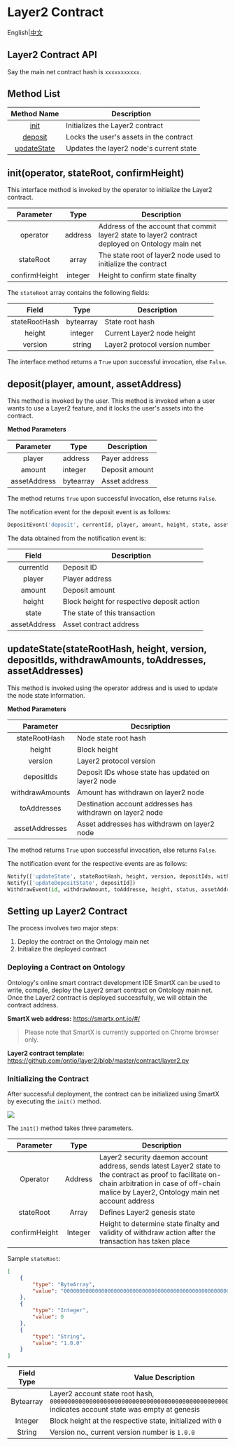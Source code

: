 # Layer2 Contract

English|[中文](README_CN.md)

## Layer2 Contract API

Say the main net contract hash is `xxxxxxxxxxx`.

## Method List

|                                                  Method Name                                                  | Description                             |
| :-----------------------------------------------------------------------------------------------------------: | --------------------------------------- |
|                                 [init](#initoperator-stateroot-confirmheight)                                 | Initializes the Layer2 contract         |
|                                 [deposit](#depositplayer-amount-assetaddress)                                 | Locks the user's assets in the contract |
| [updateState](#updatestatestateroothash-height-version-depositids-withdrawamounts-toaddresses-assetaddresses) | Updates the layer2 node's current state        |

## init(operator, stateRoot, confirmHeight)

This interface method is invoked by the operator to initialize the Layer2 contract.

|   Parameter   |  Type   | Description                                            |
| :-----------: | :-----: | ------------------------------------------------------ |
|   operator    | address | Address of the account that commit layer2 state to layer2 contract deployed on Ontology main net |
|   stateRoot   |  array  | The state root of layer2 node used to initialize the contract             |
| confirmHeight | integer | Height to confirm state finalty                        |

The `stateRoot` array contains the following fields:

|     Field     |   Type    | Description                    |
| :-----------: | :-------: | ------------------------------ |
| stateRootHash | bytearray | State root hash                |
|    height     |  integer  | Current Layer2 node height     |
|    version    |  string   | Layer2 protocol version number |

The interface method returns a `True` upon successful invocation, else `False`.

## deposit(player, amount, assetAddress)

This method is invoked by the user. This method is invoked when a user wants to use a Layer2 feature, and it locks the user's assets into the contract.

**Method Parameters**

|  Parameter   | Type      | Description    |
| :----------: | --------- | -------------- |
|    player    | address   | Payer address  |
|    amount    | integer   | Deposit amount |
| assetAddress | bytearray | Asset address  |

The method returns `True` upon successful invocation, else returns `False`.

The notification event for the deposit event is as follows:

```py
DepositEvent('deposit', currentId, player, amount, height, state, assetAddress)
```

The data obtained from the notification event is:

|    Field     | Description                                |
| :----------: | ------------------------------------------ |
|  currentId   | Deposit ID                                 |
|    player    | Player address                             |
|    amount    | Deposit amount                             |
|    height    | Block height for respective deposit action |
|    state     | The state of this transaction              |
| assetAddress | Asset contract address                     |


## updateState(stateRootHash, height, version, depositIds, withdrawAmounts, toAddresses, assetAddresses)

This method is invoked using the operator address and is used to update the node state information.

**Method Parameters**


|    Parameter    | Decsription                                        |
| :-------------: | -------------------------------------------------- |
|  stateRootHash  | Node state root hash                               |
|     height      | Block height                                       |
|     version     | Layer2 protocol version                            |
|   depositIds    | Deposit IDs whose state has updated on layer2 node |
| withdrawAmounts | Amount has withdrawn on layer2 node |
|   toAddresses   | Destination account addresses has withdrawn on layer2 node                      |
| assetAddresses  | Asset addresses has withdrawn on layer2 node                             |

The method returns `True` upon successful invocation, else returns `False`.


The notification event for the respective events are as follows: 

```py
Notify(['updateState', stateRootHash, height, version, depositIds, withdrawAmounts, toAddresses, assetAddresses])
Notify(['updateDepositState', depositId])
WithdrawEvent(id, withdrawAmount, toAddresse, height, status, assetAddress)
```

## Setting up Layer2 Contract

The process involves two major steps:

1. Deploy the contract on the Ontology main net
2. Initialize the deployed contract

### Deploying a Contract on Ontology 

Ontology's online smart contract development IDE SmartX can be used to write, compile, deploy the Layer2 smart contract on Ontology main net. Once the Layer2 contract is deployed successfully, we will obtain the contract address.

**SmartX web address:** https://smartx.ont.io/#/

> Please note that SmartX is currently supported on Chrome browser only.

**Layer2 contract template:** https://github.com/ontio/layer2/blob/master/contract/layer2.py


### Initializing the Contract

After successful deployment, the contract can be initialized using SmartX by executing the `init()` method.

![](pic/init_smart.jpg)

The `init()` method takes three parameters.

|   Parameter   |  Type   | Description                                                                                                                                                                                            |
| :-----------: | :-----: | ------------------------------------------------------------------------------------------------------------------------------------------------------------------------------------------------------ |
|   Operator    | Address | Layer2 security daemon account address, sends latest Layer2 state to the contract as proof to facilitate on-chain arbitration in case of off-chain malice by Layer2, Ontology main net account address |
|   stateRoot   |  Array  | Defines Layer2 genesis state                                                                                                                                                                           |
| confirmHeight | Integer | Height to determine state finalty and validity of withdraw action after the transaction has taken place                                                                                                |

Sample `stateRoot`:

```json
[
    {
        "type": "ByteArray",
        "value": "0000000000000000000000000000000000000000000000000000000000000000"
    },
    {
        "type": "Integer",
        "value": 0
    },
    {
        "type": "String",
        "value": "1.0.0"
    }
]
```
| Field Type | Value Description                                                                                                                               |
| :--------: | ----------------------------------------------------------------------------------------------------------------------------------------------- |
| Bytearray  | Layer2 account state root hash, `0000000000000000000000000000000000000000000000000000000000000000` indicates account state was empty at genesis |
|  Integer   | Block height at the respective state, initialized with `0`                                                                                      |
|   String   | Version no., current version number is `1.0.0`                                                                                                  |

